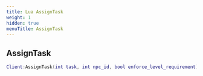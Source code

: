 ```yaml
---
title: Lua AssignTask
weight: 1
hidden: true
menuTitle: AssignTask
---
```

## AssignTask
```lua
Client:AssignTask(int task, int npc_id, bool enforce_level_requirement); -- void
```